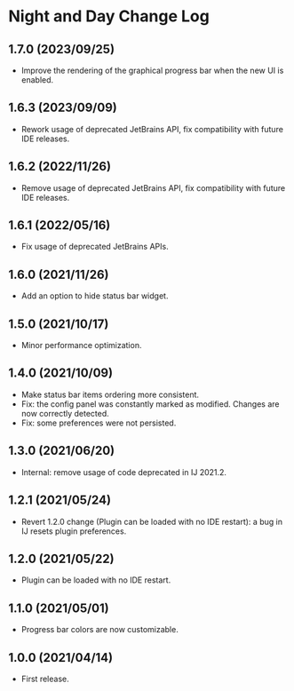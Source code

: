 # Night and Day Change Log

## 1.7.0 (2023/09/25)
* Improve the rendering of the graphical progress bar when the new UI is enabled.

## 1.6.3 (2023/09/09)
* Rework usage of deprecated JetBrains API, fix compatibility with future IDE releases.

## 1.6.2 (2022/11/26)
* Remove usage of deprecated JetBrains API, fix compatibility with future IDE releases.

## 1.6.1 (2022/05/16)
* Fix usage of deprecated JetBrains APIs.

## 1.6.0 (2021/11/26)
* Add an option to hide status bar widget.

## 1.5.0 (2021/10/17)
* Minor performance optimization.

## 1.4.0 (2021/10/09)
* Make status bar items ordering more consistent.
* Fix: the config panel was constantly marked as modified. Changes are now correctly detected.
* Fix: some preferences were not persisted.

## 1.3.0 (2021/06/20)
* Internal: remove usage of code deprecated in IJ 2021.2.

## 1.2.1 (2021/05/24)
* Revert 1.2.0 change (Plugin can be loaded with no IDE restart): a bug in IJ resets plugin preferences.

## 1.2.0 (2021/05/22)
* Plugin can be loaded with no IDE restart.

## 1.1.0 (2021/05/01)
* Progress bar colors are now customizable.

## 1.0.0 (2021/04/14)
* First release.
